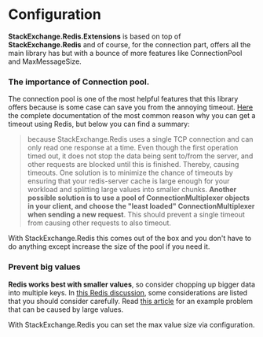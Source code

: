 # Configuration

**StackExchange.Redis.Extensions** is based on top of  **StackExchange.Redis** and of course, for the connection part, offers all the main library has but with a bounce of more features like ConnectionPool and MaxMessageSize.

### The importance of Connection pool.

The connection pool is one of the most helpful features that this library offers because is some case can save you from the annoying timeout. [Here](https://github.com/StackExchange/StackExchange.Redis/blob/master/docs/Timeouts.md)  the complete documentation of the most common reason why you can get a timeout using Redis, but below you can find a summary:

> because StackExchange.Redis uses a single TCP connection and can only read one response at a time. Even though the first operation timed out, it does not stop the data being sent to/from the server, and other requests are blocked until this is finished. Thereby, causing timeouts. One solution is to minimize the chance of timeouts by ensuring that your redis-server cache is large enough for your workload and splitting large values into smaller chunks. **Another possible solution is to use a pool of ConnectionMultiplexer objects in your client, and choose the "least loaded" ConnectionMultiplexer when sending a new request**. This should prevent a single timeout from causing other requests to also timeout.

With StackExchange.Redis this comes out of the box and you don't have to do anything except increase the size of the pool if you need it.

### Prevent big values

**Redis works best with smaller values**, so consider chopping up bigger data into multiple keys. In [this Redis discussion](https://stackoverflow.com/questions/55517224/what-is-the-ideal-value-size-range-for-redis-is-100kb-too-large/), some considerations are listed that you should consider carefully. Read [this article](https://docs.microsoft.com/en-gb/azure/azure-cache-for-redis/cache-troubleshoot-client#large-request-or-response-size) for an example problem that can be caused by large values.

With StackExchange.Redis you can set the max value size via configuration.
